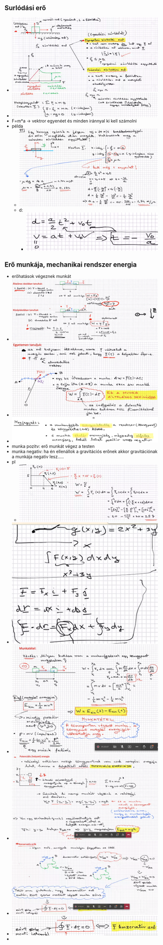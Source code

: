 ## Surlódási erő
- ![](attachment/22bd0ef0ead7d1f81ecf2bba14082dcd.png)
- ![](attachment/2005531cc6ab060d333a7925c9c09b03.png)
- F=m\*a -> vektror egyenéet és minden iránnyal ki kell számolni
- példa
	- ![](attachment/1e94a0e72511b731aa86237b714e72a0.png)
	- d:
		- ![](attachment/926badffd2aeb2020c07c50e495c0f32.png)
## Erő munkája, mechanikai rendszer energia
- erőhatások végeznek munkát
- ![](attachment/8976f73ca77fe370f589aa50e1ad8d72.png)
- ![](attachment/4d7c5ac8ca90fb14461095ebbed315b5.png)
- ![](attachment/767c6cb42483d10af912357f4305cded.png)
- munka pozitv: erő munkát végez a testen
- munka negativ: ha én ellenállok a gravitációs erőnek akkor gravitációnak a munkája negativ lesz.....
- pl
	- ![](attachment/5e26c5a075f61e449f2af88f93f34005.png)
- ![](attachment/9e0e5ecd60786bbe60a38e252350ca10.png)
- ![](attachment/5529bce7ef96c136da6e9220584ee234.png)
- ![](attachment/e90bd23f3a1829f9383f3595f247f36c.png)
- ![](attachment/a331a08c6eda7794a01b6fb34bfb06be.png)
- ![](attachment/210a8638fd4d98e4313bdc0103701df9.png)
-  